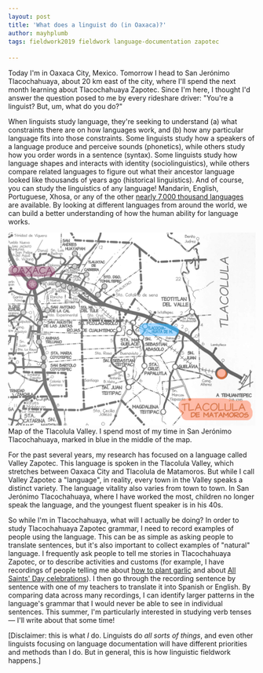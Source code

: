 ```yaml
---
layout: post
title: 'What does a linguist do (in Oaxaca)?'
author: mayhplumb
tags: fieldwork2019 fieldwork language-documentation zapotec

---
```


<div class="row">
    <div class="col-12">
        <p>Today I'm in Oaxaca City, Mexico.<a tabindex="0" class="footnote" data-toggle="popover" data-content="Well, I drafted this in the Mexico City airport, but I'm revising it on the rooftop balcony of my hotel in Oaxaca City, where there's a lovely breeze, a view of the mountains, and a threat of rain."></a> Tomorrow I head to San Jerónimo Tlacochahuaya, about 20 km east of the city, where I'll spend the next month learning about Tlacochahuaya Zapotec. Since I'm here, I thought I'd answer the question posed to me by every rideshare driver: "You're a linguist? But, um, what do you do?"</p>
    </div>
    <div class="col-12">
        <p>When linguists study language, they're seeking to understand (a) what constraints there are on how languages work, and (b) how any particular language fits into those constraints.<!--excerpt--><a tabindex="0" class="footnote" data-toggle="popover" data-content="First of all, that is not a completely comprehensive definition of linguistics, and second of all, neither of those questions is more important than the other!"></a>  Some linguists study how a speakers of a language produce and perceive sounds (<span class="jargon">phonetics</span>), while others study how you order words in a sentence (<span class="jargon">syntax</span>). Some linguists study how language shapes and interacts with identity (<span class="jargon">sociolinguistics</span>), while others compare related languages to figure out what their ancestor language looked like thousands of years ago (<span class="jargon">historical linguistics</span>).  And of course, you can study the linguistics of any language! Mandarin, English, Portuguese, Xhosa, or any of the other <a target="_blank" title="Linguistic Society of America page on linguistic diversity" href="https://www.linguisticsociety.org/content/how-many-languages-are-there-world">nearly 7,000 thousand languages</a> are available.  By looking at different languages from around the world, we can build a better understanding of how the human ability for language works.</p>
    </div>
    <div class="col-7 center">
        <img alt="map of the Tlacolula Valley" class="img-fluid" src="/blog/img/what-does-a-linguist-do/tlacolula-valley.png"/>
        <div class="caption">Map of the Tlacolula Valley. I spend most of my time in San Jerónimo Tlacochahuaya, marked in blue in the middle of the map.<a tabindex="0" class="footnote" data-toggle="popover" data-content="This map is from a book called <i>Oaxaca: Distritos, Limites, Caminos, Municipios, y Localidades</i>, published by Angel García García y Asociados, S.C. It has maps of different parts of Oaxaca, as well as census data for all the towns. Last I tried, you could buy a copy at Priv. De Rayón No. 104, Centro, Oax. 68000. Or <a href='mailto:mayhplumb@utexas.edu'>email me</a> if you'd like a scan of something. :)"></a></div>
    </div>
</div>

For the past several years, my research has focused on a language called Valley Zapotec.<a tabindex="0" class="footnote" data-toggle="popover" data-content="More precisely I study Western Tlacolula Valley Zapotec, but that is a very long name, and that amount of detail isn't necessary here."></a> This language is spoken in the Tlacolula Valley, which stretches between Oaxaca City and Tlacolula de Matamoros. But while I call Valley Zapotec a "language", in reality, every town in the Valley speaks a distinct variety.<a tabindex="0" class="footnote" data-toggle="popover" data-content="Linguists call this region a 'dialect continuum' or a 'dialect chain'."></a>  The <a tabindex="0" class="jargon" data-toggle="popover" data-content="Informally, this is how 'healthy' the language is. While the primary factor in language vitality is the number of children who are learning the language, language vitality is also determined by things like how many contexts the language is used in (e.g. in the home, in school, in government), how much pressure there is from outside languages, and how the language is perceived.">language vitality</a> also varies from town to town. In San Jerónimo Tlacochahuaya, where I have worked the most, children no longer speak the language, and the youngest fluent speaker is in his 40s.

So while I'm in Tlacochahuaya, what will I actually be doing? In order to study Tlacochahuaya Zapotec grammar, I need to record examples of people using the language. This can be as simple as asking people to translate sentences, but it's also important to collect examples of "natural" language. I frequently ask people to tell me stories in Tlacochahuaya Zapotec, or to describe activities and customs (for example, I have recordings of people telling me about <a target="_blank" title="How to plant garlic (AntonioGC)" href="https://www.ailla.utexas.org/islandora/object/ailla:262660">how to plant garlic</a> and about <a target="_blank" title="All Saints Day celebrations (JoseAM)" href="https://www.ailla.utexas.org/islandora/object/ailla:262620">All Saints' Day celebrations</a>). I then go through the recording sentence by sentence with one of my teachers to translate it into Spanish or English. By comparing data across many recordings, I can identify larger patterns in the language's grammar that I would never be able to see in individual sentences.  This summer, I'm particularly interested in studying verb tenses — I'll write about that some time!<a tabindex="0" class="footnote" data-toggle="popover" data-content="It's... a bit more complicated than just 'tense'."></a>

[Disclaimer: this is what <i>I</i> do. Linguists do <i>all sorts of things</i>, and even other linguists focusing on language documentation will have different priorities and methods than I do.  But in general, this is how linguistic fieldwork happens.]
